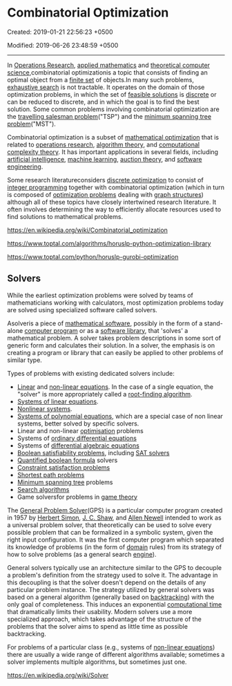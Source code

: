 # Combinatorial Optimization

Created: 2019-01-21 22:56:23 +0500

Modified: 2019-06-26 23:48:59 +0500

---

In [Operations Research](https://en.wikipedia.org/wiki/Operations_Research), [applied mathematics](https://en.wikipedia.org/wiki/Applied_mathematics) and [theoretical computer science](https://en.wikipedia.org/wiki/Theoretical_computer_science),combinatorial optimizationis a topic that consists of finding an optimal object from a [finite set](https://en.wikipedia.org/wiki/Finite_set) of objects.In many such problems, [exhaustive search](https://en.wikipedia.org/wiki/Exhaustive_search) is not tractable. It operates on the domain of those optimization problems, in which the set of [feasible solutions](https://en.wikipedia.org/wiki/Candidate_solution) is [discrete](https://en.wikipedia.org/wiki/Discrete_set) or can be reduced to discrete, and in which the goal is to find the best solution. Some common problems involving combinatorial optimization are the [travelling salesman problem](https://en.wikipedia.org/wiki/Travelling_salesman_problem)("TSP") and the [minimum spanning tree problem](https://en.wikipedia.org/wiki/Minimum_spanning_tree)("MST").

Combinatorial optimization is a subset of [mathematical optimization](https://en.wikipedia.org/wiki/Mathematical_optimization) that is related to [operations research](https://en.wikipedia.org/wiki/Operations_research), [algorithm theory](https://en.wikipedia.org/wiki/Algorithm), and [computational complexity theory](https://en.wikipedia.org/wiki/Computational_complexity_theory). It has important applications in several fields, including [artificial intelligence](https://en.wikipedia.org/wiki/Artificial_intelligence), [machine learning](https://en.wikipedia.org/wiki/Machine_learning), [auction theory](https://en.wikipedia.org/wiki/Auction_theory), and [software engineering](https://en.wikipedia.org/wiki/Software_engineering).

Some research literatureconsiders [discrete optimization](https://en.wikipedia.org/wiki/Discrete_optimization) to consist of [integer programming](https://en.wikipedia.org/wiki/Integer_programming) together with combinatorial optimization (which in turn is composed of [optimization problems](https://en.wikipedia.org/wiki/Optimization_problem) dealing with [graph structures](https://en.wikipedia.org/wiki/Graph_(discrete_mathematics))) although all of these topics have closely intertwined research literature. It often involves determining the way to efficiently allocate resources used to find solutions to mathematical problems.

<https://en.wikipedia.org/wiki/Combinatorial_optimization>

<https://www.toptal.com/algorithms/horuslp-python-optimization-library>

<https://www.toptal.com/python/horuslp-gurobi-optimization>

## Solvers

While the earliest optimization problems were solved by teams of mathematicians working with calculators, most optimization problems today are solved using specialized software called solvers.

Asolveris a piece of [mathematical software](https://en.wikipedia.org/wiki/Mathematical_software), possibly in the form of a stand-alone [computer program](https://en.wikipedia.org/wiki/Computer_program) or as a [software library](https://en.wikipedia.org/wiki/Library_(computing)), that 'solves' a mathematical problem. A solver takes problem descriptions in some sort of generic form and calculates their solution. In a solver, the emphasis is on creating a program or library that can easily be applied to other problems of similar type.

Types of problems with existing dedicated solvers include:

- [Linear](https://en.wikipedia.org/wiki/Linear_equation) and [non-linear equations](https://en.wikipedia.org/wiki/Non-linear_equation). In the case of a single equation, the "solver" is more appropriately called a [root-finding algorithm](https://en.wikipedia.org/wiki/Root-finding_algorithm).
- [Systems of linear equations](https://en.wikipedia.org/wiki/System_of_linear_equations).
- [Nonlinear systems](https://en.wikipedia.org/wiki/Nonlinear_system).
- [Systems of polynomial equations](https://en.wikipedia.org/wiki/Systems_of_polynomial_equations), which are a special case of non linear systems, better solved by specific solvers.
- Linear and non-linear [optimisation](https://en.wikipedia.org/wiki/Optimization_(mathematics)) problems
- Systems of [ordinary differential equations](https://en.wikipedia.org/wiki/Ordinary_differential_equation)
- Systems of [differential algebraic equations](https://en.wikipedia.org/wiki/Differential_algebraic_equation)
- [Boolean satisfiability problems](https://en.wikipedia.org/wiki/Boolean_satisfiability_problem), including [SAT solvers](https://en.wikipedia.org/wiki/SAT_solver)
- [Quantified boolean formula](https://en.wikipedia.org/wiki/Quantified_boolean_formula) solvers
- [Constraint satisfaction problems](https://en.wikipedia.org/wiki/Constraint_satisfaction_problem)
- [Shortest path problems](https://en.wikipedia.org/wiki/Shortest_path_problem)
- [Minimum spanning tree](https://en.wikipedia.org/wiki/Minimum_spanning_tree) problems
- [Search algorithms](https://en.wikipedia.org/wiki/Search_algorithm)
- Game solversfor problems in [game theory](https://en.wikipedia.org/wiki/Game_theory)

The [General Problem Solver](https://en.wikipedia.org/wiki/General_Problem_Solver)(GPS) is a particular computer program created in 1957 by [Herbert Simon](https://en.wikipedia.org/wiki/Herbert_A._Simon), [J. C. Shaw](https://en.wikipedia.org/wiki/Cliff_Shaw), and [Allen Newell](https://en.wikipedia.org/wiki/Allen_Newell) intended to work as a universal problem solver, that theoretically can be used to solve every possible problem that can be formalized in a symbolic system, given the right input configuration. It was the first computer program which separated its knowledge of problems (in the form of [domain](https://en.wikipedia.org/wiki/Problem_domain) rules) from its strategy of how to solve problems (as a general search [engine](https://en.wikipedia.org/wiki/Software_engine)).

General solvers typically use an architecture similar to the GPS to decouple a problem's definition from the strategy used to solve it. The advantage in this decoupling is that the solver doesn't depend on the details of any particular problem instance. The strategy utilized by general solvers was based on a general algorithm (generally based on [backtracking](https://en.wikipedia.org/wiki/Backtracking)) with the only goal of completeness. This induces an exponential [computational time](https://en.wikipedia.org/wiki/Computational_time) that dramatically limits their usability. Modern solvers use a more specialized approach, which takes advantage of the structure of the problems that the solver aims to spend as little time as possible backtracking.

For problems of a particular class (e.g., systems of [non-linear equations](https://en.wikipedia.org/wiki/Non-linear_equation)) there are usually a wide range of different algorithms available; sometimes a solver implements multiple algorithms, but sometimes just one.

<https://en.wikipedia.org/wiki/Solver>
